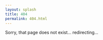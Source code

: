 ```yaml
---
layout: splash
title: 404
permalink: 404.html
---
```

Sorry, that page does not exist... redirecting...

